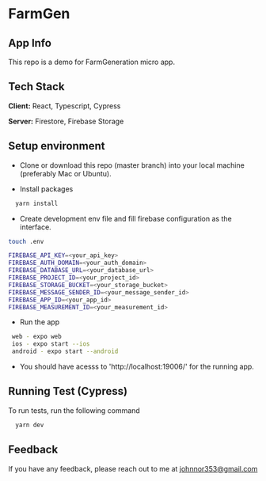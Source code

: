 # FarmGen

## App Info

This repo is a demo for FarmGeneration micro app.

## Tech Stack

**Client:** React, Typescript, Cypress

**Server:** Firestore, Firebase Storage

## Setup environment

- Clone or download this repo (master branch) into your local machine (preferably Mac or Ubuntu).

- Install packages
```bash
  yarn install
```

- Create development env file and fill firebase configuration as the interface.
```bash
touch .env
```

```bash
FIREBASE_API_KEY=<your_api_key>
FIREBASE_AUTH_DOMAIN=<your_auth_domain>
FIREBASE_DATABASE_URL=<your_database_url>
FIREBASE_PROJECT_ID=<your_project_id>
FIREBASE_STORAGE_BUCKET=<your_storage_bucket>
FIREBASE_MESSAGE_SENDER_ID=<your_message_sender_id>
FIREBASE_APP_ID=<your_app_id>
FIREBASE_MEASUREMENT_ID=<your_measurement_id>
```

- Run the app
```bash
 web - expo web
 ios - expo start --ios
 android - expo start --android
```

- You should have acesss to 'http://localhost:19006/' for the running app.

## Running Test (Cypress)

To run tests, run the following command
```bash
  yarn dev
```

## Feedback

If you have any feedback, please reach out to me at johnnor353@gmail.com
